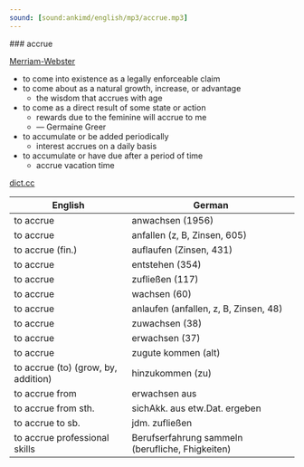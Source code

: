 ```yaml
---
sound: [sound:ankimd/english/mp3/accrue.mp3]
---
```


\### accrue

[Merriam-Webster](https://www.merriam-webster.com/dictionary/accrue)

- to come into existence as a legally enforceable claim
- to come about as a natural growth, increase, or advantage
    - the wisdom that accrues with age
- to come as a direct result of some state or action
    - rewards due to the feminine will accrue to me
    - — Germaine Greer
- to accumulate or be added periodically
    - interest accrues on a daily basis
- to accumulate or have due after a period of time
    - accrue vacation time

[dict.cc](https://www.dict.cc/accrue)

| English        | German       |
| -------------- | ------------ |
| to accrue | anwachsen (1956) |
| to accrue | anfallen (z, B, Zinsen, 605) |
| to accrue (fin.) | auflaufen (Zinsen, 431) |
| to accrue | entstehen (354) |
| to accrue | zufließen (117) |
| to accrue | wachsen (60) |
| to accrue | anlaufen (anfallen, z, B, Zinsen, 48) |
| to accrue | zuwachsen (38) |
| to accrue | erwachsen (37) |
| to accrue | zugute kommen (alt) |
| to accrue (to) (grow, by, addition) | hinzukommen (zu) |
| to accrue from | erwachsen aus |
| to accrue from sth. | sichAkk. aus etw.Dat. ergeben |
| to accrue to sb. | jdm. zufließen |
| to accrue professional skills | Berufserfahrung sammeln (berufliche, Fhigkeiten) |

